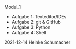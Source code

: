 Modul_1


- Aufgabe 1: Texteditor/IDEs
- Aufgabe 2: git & GitHub
- Aufgabe 3: Python
- Aufgabe 4: Shell


2021-12-14 Heinke Schumacher
